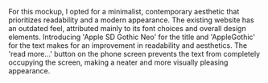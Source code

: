 For this mockup, I opted for a minimalist, contemporary aesthetic that prioritizes readability and a modern appearance. The existing website has an outdated feel, attributed mainly to its font choices and overall design elements. Introducing 'Apple SD Gothic Neo' for the title and 'AppleGothic' for the text makes for an improvement in readability and aesthetics. The 'read more...' button on the phone screen prevents the text from completely occupying the screen, making a neater and more visually pleasing appearance.

